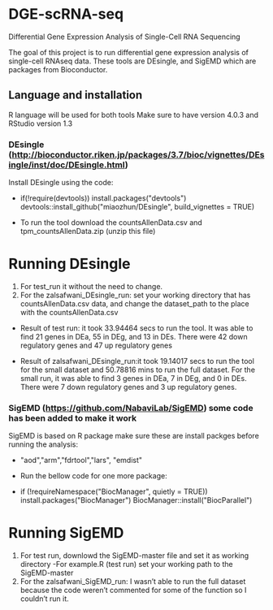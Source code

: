# DGE-scRNA-seq
Differential Gene Expression Analysis of Single-Cell RNA Sequencing

The goal of this project is to run differential gene expression analysis of single-cell RNAseq data. These tools are DEsingle, and SigEMD which are packages from Bioconductor. 

## Language and installation
R language will be used for both tools
Make sure to have version 4.0.3 and RStudio version 1.3

### DEsingle (http://bioconductor.riken.jp/packages/3.7/bioc/vignettes/DEsingle/inst/doc/DEsingle.html)
Install DEsingle using the code:
- if(!require(devtools)) install.packages("devtools")
devtools::install_github("miaozhun/DEsingle", build_vignettes = TRUE)

* To run the tool download the countsAllenData.csv and tpm_countsAllenData.zip (unzip this file)
# Running DEsingle
1. For test_run it without the need to change.
2. For the zalsafwani_DEsingle_run: set your working directory that has countsAllenData.csv data, and change the dataset_path to the place with the countsAllenData.csv

- Result of test run: it took 33.94464 secs to run the tool. It was able to find 21 genes in DEa, 55 in DEg, and 13 in DEs. There were 42 down regulatory genes and 47 up regulatory genes

- Result of zalsafwani_DEsingle_run:it took 19.14017 secs to run the tool for the small dataset and 50.78816 mins to run the full dataset. 
For the small run, it was able to find 3 genes in DEa, 7 in DEg, and 0 in DEs. There were 7 down regulatory genes and 3 up regulatory genes.


### SigEMD (https://github.com/NabaviLab/SigEMD) some code has been added to make it work 
SigEMD is based on R package make sure these are install packges before running the analysis:
- "aod","arm","fdrtool","lars", "emdist"
* Run the bellow code for one more package:
- if (!requireNamespace("BiocManager", quietly = TRUE))
install.packages("BiocManager")
BiocManager::install("BiocParallel")

# Running SigEMD
1. For test run, downlowd the SigEMD-master file and set it as working directory
-For example.R (test run) set your working path to the SigEMD-master
2. For the zalsafwani_SigEMD_run: 
I wasn’t able to run the full dataset because the code weren’t commented for some of the function so I couldn’t run it. 



